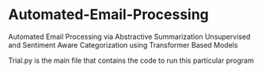 # Automated-Email-Processing
Automated Email Processing via Abstractive Summarization Unsupervised and Sentiment Aware Categorization using Transformer Based Models

Trial.py is the main file that contains the code to run this particular program
